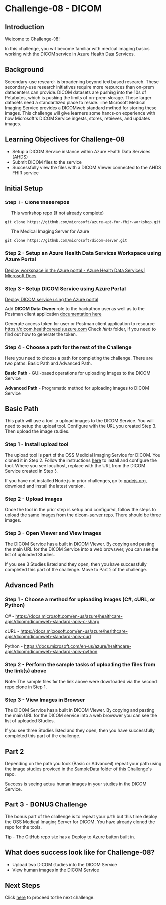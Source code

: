 # Challenge-08 - DICOM

## Introduction

Welcome to Challenge-08!

In this challenge, you will become familiar with medical imaging basics working with the DICOM service in Azure Health Data Services. 

## Background

Secondary-use research is broadening beyond text based research. These secondary-use research initiatives require more resources than on-prem datacenters can provide. DICOM datasets are pushing into the 10s of Petabytes, which is pushing the limits of on-prem storage. These larger datasets need a standardized place to reside. The Microsoft Medical Imaging Service provides a DICOMweb standard method for storing these images. This challenge will give learners some hands-on experience with how Microsoft's DICOM Service ingests, stores, retrieves, and updates images.

## Learning Objectives for Challenge-08

- Setup a DICOM Service instance within Azure Health Data Services (AHDS)
- Submit DICOM files to the service
- Successfully view the files with a DICOM Viewer connected to the AHDS FHIR service

## Initial Setup

### Step 1 - Clone these repos

&nbsp;&nbsp;&nbsp;&nbsp; This workshop repo (If not already complete)

```azurecli
git clone https://github.com/microsoft/azure-api-for-fhir-workshop.git
```

&nbsp;&nbsp;&nbsp;&nbsp; The Medical Imaging Server for Azure

```azurecli
git clone https://github.com/microsoft/dicom-server.git
```


### Step 2 - Setup an Azure Health Data Services Workspace using Azure Portal
 
 [Deploy workspace in the Azure portal - Azure Health Data Services | Microsoft Docs](https://docs.microsoft.com/en-us/azure/healthcare-apis/healthcare-apis-quickstart)


### Step 3 - Setup DICOM Service using Azure Portal

[Deploy DICOM service using the Azure portal](https://docs.microsoft.com/en-us/azure/healthcare-apis/dicom/deploy-dicom-services-in-azure)

Add **DICOM Data Owner** role to the hackathon user as well as to the Postman client application [documentation here](https://docs.microsoft.com/en-us/azure/healthcare-apis/configure-azure-rbac#assign-roles-for-the-dicom-service)

Generate access token for user or Postman client application to resource https://dicom.healthcareapis.azure.com Check *hints* folder, if you need to find out how to generate the token.

### Step 4 - Choose a path for the rest of the Challenge

Here you need to choose a path for completing the challenge. There are two paths:
Basic Path and Advanced Path.

**Basic Path** - GUI-based operations for uploading Images to the DICOM Service

**Advanced Path** - Programatic method for uploading images to DICOM Service

## Basic Path

This path will use a tool to upload images to the DICOM Service. You will need to setup the upload tool. Configure with the URL you created Step 3. Then upload the image studies.

### Step 1 - Install upload tool

The upload tool is part of the OSS Medicial Imaging Service for DICOM. You cloned it in Step 2. Follow the instructions [here](https://github.com/microsoft/dicom-server/tree/main/tools/dicom-web-electron) to install and configure the tool. Where you see localhost, replace with the URL from the DICOM Service created in Step 3.

If you have not installed Node.js in prior challenges, go to [nodejs.org](https://nodejs.org/), download and install the latest version.

### Step 2 - Upload images

Once the tool in the prior step is setup and configured, follow the steps to upload the same images from the [dicom-server repo](https://github.com/microsoft/dicom-server/tree/main/docs/dcms). There should be three images.

### Step 3 - Open Viewer and View images

The DICOM Service has a built in DICOM Viewer. By copying and pasting the main URL for the DICOM Service into a web browswer, you can see the list of uploaded Studies.

If you see 3 Studies listed and they open, then you have successfully completed this part of the challenge. Move to Part 2 of the challenge.

## Advanced Path

### Step 1 - Choose a method for uploading images (C#, cURL, or Python)

C# - https://docs.microsoft.com/en-us/azure/healthcare-apis/dicom/dicomweb-standard-apis-c-sharp

cURL - https://docs.microsoft.com/en-us/azure/healthcare-apis/dicom/dicomweb-standard-apis-curl

Python - https://docs.microsoft.com/en-us/azure/healthcare-apis/dicom/dicomweb-standard-apis-python

### Step 2 - Perform the sample tasks of uploading the files from the link(s) above

Note: The sample files for the link above were downloaded via the second repo clone in Step 1. 

### Step 3 - View Images in Browser

The DICOM Service has a built in DICOM Viewer. By copying and pasting the main URL for the DICOM service into a web browswer you can see the list of uploaded Studies.

If you see three Studies listed and they open, then you have successfully completed this part of the challenge.

## Part 2

Depending on the path you took (Basic or Advanced) repeat your path using the image studies provided in the SampleData folder of this Challenge's repo.

Success is seeing actual human images in your studies in the DICOM Service.

## Part 3 - BONUS Challenge

The bonus part of the challenge is to repeat your path but this time deploy the OSS Medical Imaging Server for DICOM. You have already cloned the repo for the tools.

Tip - The GitHub repo site has a Deploy to Azure button built in.

## What does success look like for Challenge-08?
+ Upload two DICOM studies into the DICOM Service
+ View human images in the DICOM Service

## Next Steps

Click [here](<../Challenge-09 - IoT Connector for FHIR/Readme.md>) to proceed to the next challenge.
